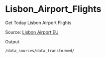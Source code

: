 # Lisbon_Airport_Flights
Get Today Lisbon Airport Flights 

Source: [Lisbon Airport EU](https://www.lisbonairport.eu/departures.shtml)

Output

    /data_sources/data_transformed/
